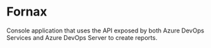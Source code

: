 # Fornax
Console application that uses the API exposed by both Azure DevOps Services and Azure DevOps Server to create reports.
